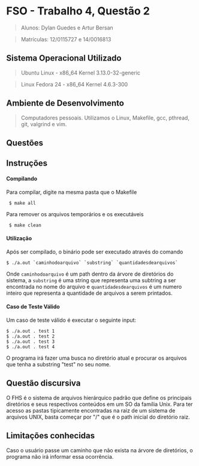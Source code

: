 # FSO - Trabalho 4, Questão 2
>  Alunos: Dylan Guedes e Artur Bersan

>  Matrículas: 12/0115727 e 14/0016813

## Sistema Operacional Utilizado
> Ubuntu Linux - x86_64 Kernel 3.13.0-32-generic

> Linux Fedora 24 - x86_64 Kernel 4.6.3-300

## Ambiente de Desenvolvimento
> Computadores pessoais. Utilizamos o Linux, Makefile, gcc, pthread, git, valgrind e vim.

## Questões

## Instruções
#### Compilando
Para compilar, digite na mesma pasta que o Makefile
```
 $ make all
```
Para remover os arquivos temporários e os executáveis
```
 $ make clean
```
#### Utilização
Após ser compilado, o binário pode ser executado através do comando
```
$ ./a.out `caminhodoarquivo` `substring` `quantidadesdearquivos`
```
Onde `caminhodoarquivo` é um path dentro da árvore de diretórios do sistema, a `substring` é uma string que representa uma subtring a ser encontrada no nome do arquivo e `quantidadesdearquivos` é um numero inteiro que representa a quantidade de arquivos a serem printados.

#### Caso de Teste Válido
Um caso de teste válido é executar o seguinte input:
```
$ ./a.out . test 1
$ ./a.out . test 2
$ ./a.out . test 3
$ ./a.out . test 4
```
O programa irá fazer uma busca no diretório atual e procurar os arquivos que tenha a substring "test" no seu nome.

## Questão discursiva
O FHS é o sistema de arquivos hierárquico padrão que define os principais diretórios e seus respectivos conteúdos em um SO da família Unix. Para ter acesso as pastas tipicamente encontradas na raiz de um sistema de arquivos UNIX, basta começar por "/" que é o path inicial do diretório raiz.

## Limitações conhecidas
Caso o usuário passe um caminho que não exista na árvore de diretórios, o programa não irá informar essa ocorrência.
